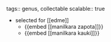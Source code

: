 tags:: genus, collectable
scalable:: true

- selected for [[edme]]
	- {{embed [[manilkara zapota]]}}
	- {{embed [[manilkara kauki]]}}
